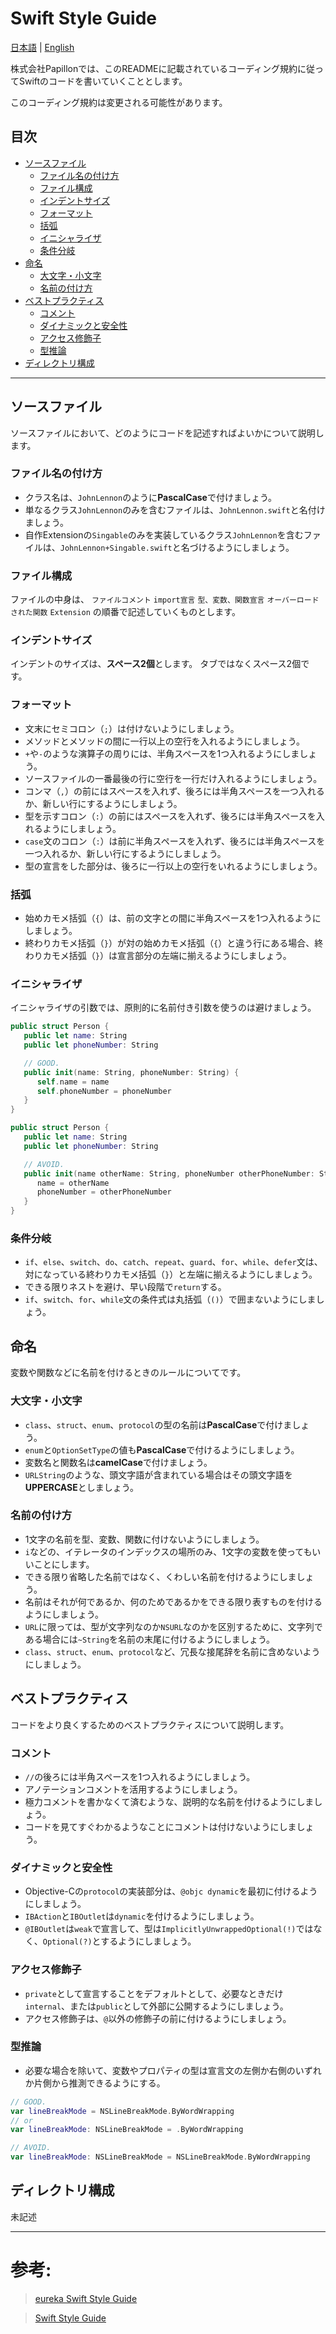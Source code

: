 # Swift Style Guide

[日本語](https://github.com/Papillon-inc/coding_rules/blob/master/swift-style-guide/README.md) | [English](https://github.com/Papillon-inc/coding_rules/blob/master/swift-style-guide/README_en.md)

株式会社Papillonでは、このREADMEに記載されているコーディング規約に従ってSwiftのコードを書いていくこととします。

このコーディング規約は変更される可能性があります。

## 目次
 - [ソースファイル](##ソースファイル)
    - [ファイル名の付け方](###ファイル名の付け方)
    - [ファイル構成](###ファイル構成)
    - [インデントサイズ](###インデントサイズ)
    - [フォーマット](###フォーマット)
    - [括弧](###括弧)
    - [イニシャライザ](###イニシャライザ)
    - [条件分岐](###条件分岐)
 - [命名](##命名)
    - [大文字・小文字](###大文字・小文字)
    - [名前の付け方](###名前の付け方)
 - [ベストプラクティス](##ベストプラクティス)
    - [コメント](###コメント)
    - [ダイナミックと安全性](###ダイナミックと安全性)
    - [アクセス修飾子](###アクセス修飾子)
    - [型推論](###型推論)
 - [ディレクトリ構成](##ディレクトリ構成)

---

## ソースファイル
ソースファイルにおいて、どのようにコードを記述すればよいかについて説明します。

### ファイル名の付け方
   - クラス名は、`JohnLennon`のように**PascalCase**で付けましょう。
   - 単なるクラス`JohnLennon`のみを含むファイルは、`JohnLennon.swift`と名付けましょう。
   - 自作Extensionの`Singable`のみを実装しているクラス`JohnLennon`を含むファイルは、`JohnLennon+Singable.swift`と名づけるようにしましょう。

### ファイル構成
   ファイルの中身は、
   `ファイルコメント`
   `import宣言`
   `型、変数、関数宣言`
   `オーバーロードされた関数`
   `Extension`
   の順番で記述していくものとします。

### インデントサイズ
   インデントのサイズは、**スペース2個**とします。
   タブではなくスペース2個です。

### フォーマット
   - 文末にセミコロン（`;`）は付けないようにしましょう。
   - メソッドとメソッドの間に一行以上の空行を入れるようにしましょう。
   - `+`や`-`のような演算子の周りには、半角スペースを1つ入れるようにしましょう。
   - ソースファイルの一番最後の行に空行を一行だけ入れるようにしましょう。
   - コンマ（`,`）の前にはスペースを入れず、後ろには半角スペースを一つ入れるか、新しい行にするようにしましょう。
   - 型を示すコロン（`:`）の前にはスペースを入れず、後ろには半角スペースを入れるようにしましょう。
   - `case`文のコロン（`:`）は前に半角スペースを入れず、後ろには半角スペースを一つ入れるか、新しい行にするようにしましょう。
   - 型の宣言をした部分は、後ろに一行以上の空行をいれるようにしましょう。

### 括弧
   - 始めカモメ括弧（`{`）は、前の文字との間に半角スペースを1つ入れるようにしましょう。
   - 終わりカモメ括弧（`}`）が対の始めカモメ括弧（`{`）と違う行にある場合、終わりカモメ括弧（`}`）は宣言部分の左端に揃えるようにしましょう。

### イニシャライザ
   イニシャライザの引数では、原則的に名前付き引数を使うのは避けましょう。

```swift
public struct Person {
   public let name: String
   public let phoneNumber: String

   // GOOD.
   public init(name: String, phoneNumber: String) {
      self.name = name
      self.phoneNumber = phoneNumber
   }
}
```
```swift
public struct Person {
   public let name: String
   public let phoneNumber: String

   // AVOID.
   public init(name otherName: String, phoneNumber otherPhoneNumber: String) {
      name = otherName
      phoneNumber = otherPhoneNumber
   }
}
```

### 条件分岐
   - `if`、`else`、`switch`、`do`、`catch`、`repeat`、`guard`、`for`、`while`、`defer`文は、対になっている終わりカモメ括弧（`}`）と左端に揃えるようにしましょう。
   - できる限りネストを避け、早い段階で`return`する。
   - `if`、`switch`、`for`、`while`文の条件式は丸括弧（`()`）で囲まないようにしましょう。

## 命名
変数や関数などに名前を付けるときのルールについてです。

### 大文字・小文字
   - `class`、`struct`、`enum`、`protocol`の型の名前は**PascalCase**で付けましょう。
   - `enum`と`OptionSetType`の値も**PascalCase**で付けるようにしましょう。
   - 変数名と関数名は**camelCase**で付けましょう。
   - `URLString`のような、頭文字語が含まれている場合はその頭文字語を**UPPERCASE**としましょう。

### 名前の付け方
   - 1文字の名前を型、変数、関数に付けないようにしましょう。
   - `i`などの、イテレータのインデックスの場所のみ、1文字の変数を使ってもいいことにします。
   - できる限り省略した名前ではなく、くわしい名前を付けるようにしましょう。
   - 名前はそれが何であるか、何のためであるかをできる限り表すものを付けるようにしましょう。
   - `URL`に限っては、型が文字列なのか`NSURL`なのかを区別するために、文字列である場合には`~String`を名前の末尾に付けるようにしましょう。
   - `class`、`struct`、`enum`、`protocol`など、冗長な接尾辞を名前に含めないようにしましょう。

## ベストプラクティス
コードをより良くするためのベストプラクティスについて説明します。

### コメント
   - `//`の後ろには半角スペースを1つ入れるようにしましょう。
   - アノテーションコメントを活用するようにしましょう。
   - 極力コメントを書かなくて済むような、説明的な名前を付けるようにしましょう。
   - コードを見てすぐわかるようなことにコメントは付けないようにしましょう。

### ダイナミックと安全性
   - Objective-Cの`protocol`の実装部分は、`@objc dynamic`を最初に付けるようにしましょう。
   - `IBAction`と`IBOutlet`は`dynamic`を付けるようにしましょう。
   - `@IBOutlet`は`weak`で宣言して、型は`ImplicitlyUnwrappedOptional(!)`ではなく、`Optional(?)`とするようにしましょう。

### アクセス修飾子
   - `private`として宣言することをデフォルトとして、必要なときだけ`internal`、または`public`として外部に公開するようにしましょう。
   - アクセス修飾子は、`@`以外の修飾子の前に付けるようにしましょう。

### 型推論
   - 必要な場合を除いて、変数やプロパティの型は宣言文の左側か右側のいずれか片側から推測できるようにする。

```swift
// GOOD.
var lineBreakMode = NSLineBreakMode.ByWordWrapping
// or
var lineBreakMode: NSLineBreakMode = .ByWordWrapping
```
```swift
// AVOID.
var lineBreakMode: NSLineBreakMode = NSLineBreakMode.ByWordWrapping
```

## ディレクトリ構成
未記述

---
# 参考:
 > [eureka Swift Style Guide](https://github.com/eure/swift-style-guide/blob/master/README_jp.md#%E3%83%80%E3%82%A4%E3%83%8A%E3%83%9F%E3%83%83%E3%82%AF%E3%81%A8%E5%AE%89%E5%85%A8%E6%80%A7)

 > [Swift Style Guide](https://google.github.io/swift/#identifiers)
